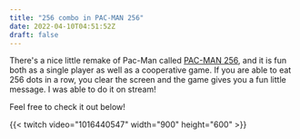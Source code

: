 ```yaml
---
title: "256 combo in PAC-MAN 256"
date: 2022-04-10T04:51:52Z
draft: false
---
```


There's a nice little remake of Pac-Man called [PAC-MAN 256](https://store.steampowered.com/app/455400/PACMAN_256/), and it is fun both as a single player as well as a cooperative game.  If you are able to eat 256 dots in a row, you clear the screen and the game gives you a fun little message.  I was able to do it on stream!

Feel free to check it out below!

<!--more-->

{{< twitch video="1016440547" width="900" height="600"  >}}
